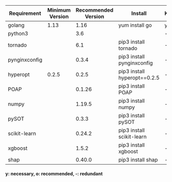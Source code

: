 | Requirement | Minimum Version | Recommended Version | Install | Keentuned | Keentune-Target | Keentune-Bench | Keentune-Brain |
|-|-|-|-|-|-|-|-|
|golang|1.13|1.16|yum install go|y|-|-|-|
|python3||3.6||-|y|y|y|
|tornado||6.1|pip3 install tornado|-|y|y|y|
|pynginxconfig||0.3.4|pip3 install pynginxconfig|-|o|-|-|
|hyperopt|0.2.5|0.2.5|pip3 install hyperopt==0.2.5|-|-|-|o|
|POAP||0.1.26|pip3 install POAP|-|-|-|o|
|numpy||1.19.5|pip3 install numpy|-|-|-|y|
|pySOT||0.3.3|pip3 install pySOT|-|-|-|o|
|scikit-learn||0.24.2|pip3 install scikit-learn|-|-|-|y|
|xgboost||1.5.2|pip3 install xgboost|-|-|-|o|
|shap||0.40.0|pip3 install shap|-|-|-|o

#### y: necessary, o: recommended, -: redundant